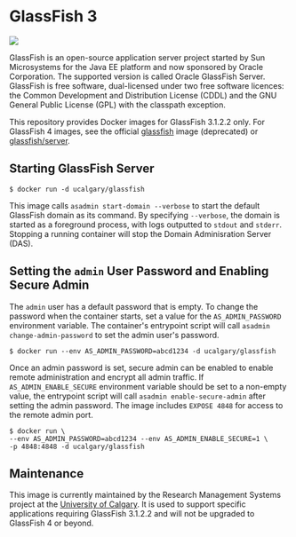# GlassFish 3

[![](https://images.microbadger.com/badges/image/ucalgary/glassfish:3.1.2.2.svg)](https://microbadger.com/images/ucalgary/glassfish:3.1.2.2)

GlassFish is an open-source application server project started by Sun Microsystems for the Java EE platform and now sponsored by Oracle Corporation. The supported version is called Oracle GlassFish Server. GlassFish is free software, dual-licensed under two free software licences: the Common Development and Distribution License (CDDL) and the GNU General Public License (GPL) with the classpath exception.

This repository provides Docker images for GlassFish 3.1.2.2 only. For GlassFish 4 images, see the official [glassfish](https://hub.docker.com/_/glassfish/) image (deprecated) or [glassfish/server](https://hub.docker.com/r/glassfish/server/).

## Starting GlassFish Server

```
$ docker run -d ucalgary/glassfish
```

This image calls `asadmin start-domain --verbose` to start the default GlassFish domain as its command. By specifying `--verbose`, the domain is started as a foreground process, with logs outputted to `stdout` and `stderr`. Stopping a running container will stop the Domain Adminisration Server (DAS).

## Setting the `admin` User Password and Enabling Secure Admin

The `admin` user has a default password that is empty. To change the password when the container starts, set a value for the `AS_ADMIN_PASSWORD` environment variable. The container's entrypoint script will call `asadmin change-admin-password` to set the admin user's password.

```
$ docker run --env AS_ADMIN_PASSWORD=abcd1234 -d ucalgary/glassfish
```

Once an admin password is set, secure admin can be enabled to enable remote administration and encrypt all admin traffic. If `AS_ADMIN_ENABLE_SECURE` environment variable should be set to a non-empty value, the entrypoint script will call `asadmin enable-secure-admin` after setting the admin password. The image includes `EXPOSE 4848` for access to the remote admin port.

```
$ docker run \
--env AS_ADMIN_PASSWORD=abcd1234 --env AS_ADMIN_ENABLE_SECURE=1 \
-p 4848:4848 -d ucalgary/glassfish
```

## Maintenance

This image is currently maintained by the Research Management Systems project at the [University of Calgary](http://www.ucalgary.ca/). It is used to support specific applications requiring GlassFish 3.1.2.2 and will not be upgraded to GlassFish 4 or beyond.
